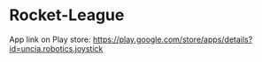 # Rocket-League

App link on Play store:
https://play.google.com/store/apps/details?id=uncia.robotics.joystick
